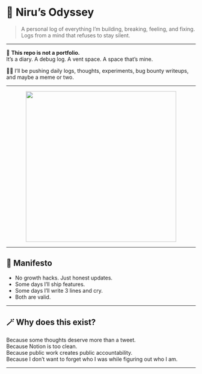 # 🌌 Niru’s Odyssey

> A personal log of everything I’m building, breaking, feeling, and fixing.
> Logs from a mind that refuses to stay silent.

---

🧠 **This repo is not a portfolio.**  
It’s a diary. A debug log. A vent space. A space that’s mine.

👨‍💻 I’ll be pushing daily logs, thoughts, experiments, bug bounty writeups, and maybe a meme or two.

---

<div align="center">
  <img src="https://media.giphy.com/media/v1.Y2lkPTc5MGI3NjExYmNyaW94aXg2aHRmYmVxdmtnbTI0Y3JzZWFydHZobHNybmczZXA0biZlcD12MV8x/g3nS0nlU0fjZy/giphy.gif" width="400" />
</div>

---

## 🧾 Manifesto

- No growth hacks. Just honest updates.
- Some days I’ll ship features.  
- Some days I’ll write 3 lines and cry.  
- Both are valid.

---

## 🪄 Why does this exist?

Because some thoughts deserve more than a tweet.  
Because Notion is too clean.  
Because public work creates public accountability.  
Because I don’t want to forget who I was while figuring out who I am.

---

